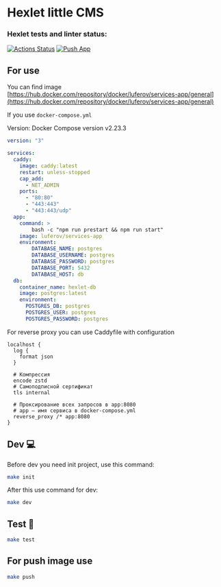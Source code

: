 # Hexlet little CMS

### Hexlet tests and linter status:
[![Actions Status](https://github.com/Luferov/devops-for-programmers-project-74/actions/workflows/hexlet-check.yml/badge.svg)](https://github.com/Luferov/devops-for-programmers-project-74/actions)
[![Push App](https://github.com/Luferov/devops-for-programmers-project-74/actions/workflows/push.yml/badge.svg)](https://github.com/Luferov/devops-for-programmers-project-74/actions)


## For use

You can find image [https://hub.docker.com/repository/docker/luferov/services-app/general](https://hub.docker.com/repository/docker/luferov/services-app/general)


If you use `docker-compose.yml`

Version: Docker Compose version v2.23.3

```yml
version: "3"

services:
  caddy:
    image: caddy:latest
    restart: unless-stopped
    cap_add:
      - NET_ADMIN
    ports:
      - "80:80"
      - "443:443"
      - "443:443/udp"
  app:
    command: >
        bash -c "npm run prestart && npm run start"
    image: luferov/services-app
    environment:
        DATABASE_NAME: postgres
        DATABASE_USERNAME: postgres
        DATABASE_PASSWORD: postgres
        DATABASE_PORT: 5432
        DATABASE_HOST: db
  db:
    container_name: hexlet-db
    image: postgres:latest
    environment:
      POSTGRES_DB: postgres
      POSTGRES_USER: postgres
      POSTGRES_PASSWORD: postgres
```

For reverse proxy you can use Caddyfile with configuration

```config
localhost {
  log {
    format json
  }

  # Компрессия
  encode zstd
  # Самоподписной сертификат
  tls internal

  # Проксирование всех запросов в app:8080
  # app – имя сервиса в docker-compose.yml
  reverse_proxy /* app:8080
}
```

## Dev 💻

Before dev you need init project, use this command:

```bash
make init
```

After this use command for dev:

```bash
make dev
```

## Test 🚀

```bash
make test
```

## For push image use

```bash
make push
```
